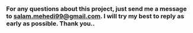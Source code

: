 


### For any questions about this project, just send me a message to salam.mehedi99@gmail.com. I will try my best to reply as early as possible. Thank you..
